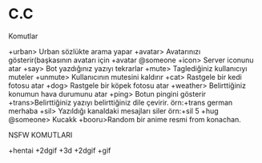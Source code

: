 # C.C
Komutlar

+urban> Urban sözlükte arama yapar
+avatar> Avatarınızı gösterir(başkasının avatarı için +avatar @someone
+icon> Server iconunu atar
+say> Bot yazdığınız yazıyı tekrarlar
+mute> Taglediğiniz kullanıcıyı muteler
+unmute> Kullanıcının mutesini kaldırır
+cat> Rastgele bir kedi fotosu atar
+dog> Rastgele bir köpek fotosu atar
+weather> Belirttiğiniz konumun hava durumunu atar
+ping> Botun pingini gösterir
+trans>Belirttiğiniz yazıyı belirttiğiniz dile çevirir. örn:+trans german merhaba
+sil> Yazıldığı kanaldaki mesajları siler örn:+sil 5
+hug @someone> Kucakk
+booru>Random bir anime resmi from konachan.

NSFW KOMUTLARI

+hentai
+2dgif
+3d
+2dgif
+gif
